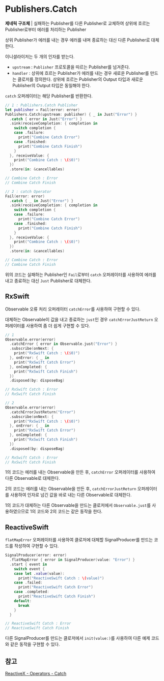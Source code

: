 # Publishers.Catch

**제네릭 구조체** | 실패하는 Publisher를 다른 Publisher로 교체하여 상위에 흐르는 Publisher로부터 에러를 처리하는 Publisher

상위 Publisher가 에러를 내는 경우 에러를 내며 종료하는 대신 다른 Publisher로 대체한다.

이니셜라이저는 두 개의 인자를 받는다.

- `upstream` : `Publisher` 프로토콜을 따르는 Publisher를 넘겨준다.
- `handler` : 상위에 흐르는 Publisher가 에러를 내는 경우 새로운 Publisher를 만드는 클로저를 정의한다. 상위에 흐르는 Publisher의 Output 타입과 새로운 Publisher의 Output 타입은 동일해야 한다.

`catch` 오퍼레이터는 해당 Publisher를 반환한다.

```swift
// 1 : Publishers.Catch Publisher
let publisher = Fail(error: error)
Publishers.Catch(upstream: publisher) { _ in Just("Error") }
  .catch { error in Just("Error") }
  .sink(receiveCompletion: { completion in
    switch completion {
    case .failure:
      print("Combine Catch Error")
    case .finished:
      print("Combine Catch Finish")
    }
  }, receiveValue: {
    print("Combine Catch : \($0)")
  })
  .store(in: &cancellables)

// Combine Catch : Error
// Combine Catch Finish

// 2 : catch Operator
Fail(error: error)
  .catch { _ in Just("Error") }
  .sink(receiveCompletion: { completion in
    switch completion {
    case .failure:
      print("Combine Catch Error")
    case .finished:
      print("Combine Catch Finish")
    }
  }, receiveValue: {
    print("Combine Catch : \($0)")
  })
  .store(in: &cancellables)

// Combine Catch : Error
// Combine Catch Finish
```

위의 코드는 실패하는 Publisher인 `Fail`로부터 `catch` 오퍼레이터를 사용하여 에러를 내고 종료하는 대신 `Just` Publisher로 대체한다.

## RxSwift

Observable 오류 처리 오퍼레이터 `catchError`를 사용하여 구현할 수 있다. 

대체하는 Observable이 값을 내고 종료하는 `just`인 경우 `catchErrorJustReturn` 오퍼레이터를 사용하여 좀 더 쉽게 구현할 수 있다.

```swift
// 1
Observable.error(error)
  .catchError { error in Observable.just("Error") }
  .subscribe(onNext: {
    print("RxSwift Catch : \($0)")
  }, onError: { _ in
    print("RxSwift Catch Error")
  }, onCompleted: {
    print("RxSwift Catch Finish")
  })
  .disposed(by: disposeBag)

// RxSwift Catch : Error
// RxSwift Catch Finish

// 2
Observable.error(error)
  .catchErrorJustReturn("Error")
  .subscribe(onNext: {
    print("RxSwift Catch : \($0)")
  }, onError: { _ in
    print("RxSwift Catch Error")
  }, onCompleted: {
    print("RxSwift Catch Finish")
  })
  .disposed(by: disposeBag)

// RxSwift Catch : Error
// RxSwift Catch Finish
```

1의 코드는 에러를 내는 Observable을 만든 후, `catchError` 오퍼레이터를 사용하여 다른 Observable로 대체한다.

2의 코드는 에러를 내는 Observable을 만든 후, `catchErrorJustReturn` 오퍼레이터를 사용하여 인자로 넘긴 값을 바로 내는 다른 Observable로 대체한다.

1의 코드가 대체하는 다른 Observable을 만드는 클로저에서 `Observable.just`를 사용하였으므로 1의 코드와 2의 코드는 같은 동작을 한다.

## ReactiveSwift

`flatMapError` 오퍼레이터를 사용하여 클로저에 대체할 SignalProducer를 만드는 코드를 작성하여 구현할 수 있다.

```swift
SignalProducer(error: error)
  .flatMapError { error in SignalProducer(value: "Error") }
  .start { event in
    switch event {
    case let .value(value):
      print("ReactiveSwift Catch : \(value)")
    case .failed:
      print("ReactiveSwift Catch Error")
    case .completed:
      print("ReactiveSwift Catch Finish")
    default:
      break
    }
  }

// ReactiveSwift Catch : Error
// ReactiveSwift Catch Finish
```

다른 SignalProducer를 만드는 클로저에서 `init(value:)`를 사용하여 다른 예제 코드와 같은 동작을 구현할 수 있다.

## 참고

[ReactiveX - Operators - Catch](http://reactivex.io/documentation/operators/catch.html)